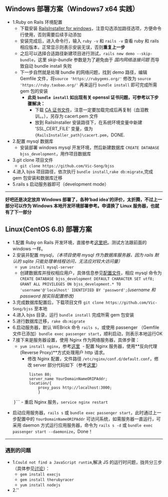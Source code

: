 ## Windows 部署方案（Windows7 x64 实践）
- 1.Ruby on Rails 环境配置
  - 下载安装 [RailsInstaller for windows](http://railsinstaller.org/en)，注意勾选添加路径选项，方便命令行使用，否则需要后续手动添加
  - 安装完成后，进入命令行，输入 `ruby -v` 和 `rails -v` 查看 ruby 和 rails 相应版本，正常显示则表示安装无误，否则**重复上一步**
  - 之后可以选择合适路径新建项目进行测试，`rails new demo --skip-bundle`，这里 *skip-bundle* 参数是为了避免由于 *国内网络连接问题* 而导致自动 bundle install 失败
  - 下一步自然就是处理 bundle 的网络问题，找到 demo 路径，编辑 Gemfile 文件，将`source 'https://rubygems.org/'` 修改为 `source 'https://ruby.taobao.org/'`
  再来运行 `bundle install` 即可完成所需 gem 包的安装
    - **此处 `bundle install` 如出现有关 openssl 证书问题，可参考以下步骤解决：**
      - 下载 [CA 证书文件](curl.haxx.se/ca/cacert.pem)，注意一定要加载完成后再复制（血泪教训。。），另存为 cacert.pem 文件
      - 放到 RailsInstaller 安装路径下，在系统环境变量中新建 'SSL_CERT_FILE' 变量，值为 `{RailsInstaller_path}\cacert.pem`，DONE.
- 2.配置 mysql 数据库
  - 安装部署 windows mysql 开发环境，然后新建数据库 `CREATE DATABASE bjss_development`，用作项目数据库
- 3.git clone 项目文件
  - `git clone https://github.com/Vic-Song/bjss`
- 4.进入 bjss 项目路径，依次执行 `bundle install`,`rake db:migrate`,完成 gem 包安装和数据库迁移
- 5.rails s 启动服务器即可（development mode）
***
**好吧还是决定放弃 Windows 部署了，各种‘bad idea’的评价，太折腾，不过上一部分可以作为 Windows 本地开发环境部署参考。申请换了 Linux 服务器，也就有了下一部分**

## Linux(CentOS 6.8) 部署方案
- 1.配置 Ruby on Rails 开发环境，直接参考[这里吧](https://www.digitalocean.com/community/tutorials/how-to-install-ruby-on-rails-on-centos-6-with-rvm)。测试方法跟前面的 windows 一样。
- 2.安装并配置 mysql，*（本项目使用 mysql 作为数据库服务器，因为 rails 默认的 sqlite 只能处理单线程访问，无法应对较大访问量）*
  - `yum install mysql-server `
  - 创建数据库并授权相应用户，具体信息参见[配置文件](https://github.com/Vic-Song/bjss/blob/master/config/database.yml)，相应 mysql 命令为 `CREATE DATABASE bjss_development DEFAULT CHARACTER SET utf8;`   `GRANT ALL PRIVILEGES ON bjss_development.* TO 'username'@'localhost' IDENTIFIED BY 'password';`*(username 和 password 按实际配置修改)*
- 3.完成数据库配置后，下载项目文件 `git clone https://github.com/Vic-Song/bjss` 至本地
- 4.进入 bjss 目录，运行 `bundle install` 完成所需 gem 包安装
- 5.进行数据库迁移，`rake db:migrate`
- 6.启动服务器，默认 WEBrick 命令 `rails s`，或使用 passenger （Gemfile 文件已添加）`bundle exec passenger start`，顺利启动，则表示本地运行OK
- 7.接下来是服务器设置，使用 Nginx 作为网络服务器，具体步骤：
  - `yum install nginx`，参考[这里](https://www.digitalocean.com/community/tutorials/how-to-install-nginx-on-centos-6-with-yum)
  - 配置 Nginx 服务器，使用**反向代理 (Reverse Proxy)**方式处理用户 http 请求。
    - 修改 Nginx 配置，文件路径 `/etc/nginx/conf.d/default.conf`，修改 server 部分代码如下（参考[这里](https://www.linuxhelp.com/how-to-configure-nginx-as-a-reverse-proxy-in-centos/)）  
    ```server{  
        listen 80;  
        server_name YourDomainNameORIPAddr;   
        location/{  
            proxy_pass http://localhost:3000;  
            }  
        }```
    - 重启 Nginx 服务，`service nginx restart`
  - 启动应用服务器，`rails s` 或 `bundle exec passenger start`，此时通过上一步配置中的 `YourDomainNameORIPAddr` 可访问系统，如需服务器一直运行，可采用 daemon 方式运行应用服务器，命令为 `rails s -d` 或 `bundle exec passenger start --daemonize`，Done！
***
### 遇到的问题
- 1.`Could not find a JavaScript runtim`,解决 JS 的运行时问题，拢共分三步（具体参见[讨论](https://ruby-china.org/topics/1605)）：
  - `gem install execjs`
  - `gem install therubyracer`
  - `yum install nodejs`
- 2.''
